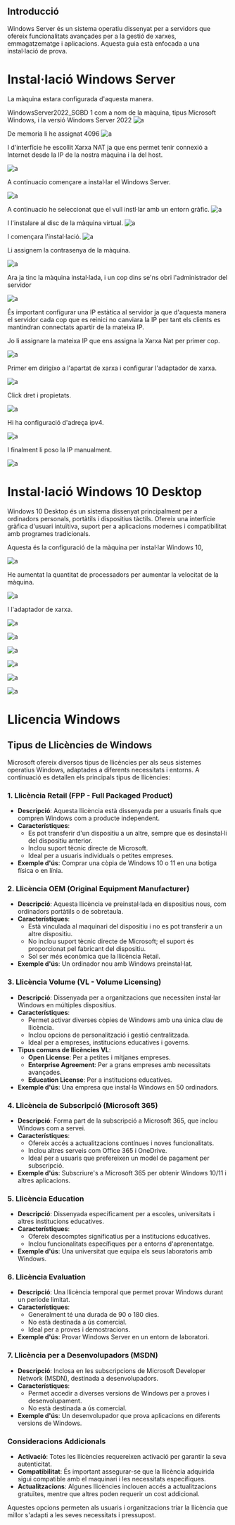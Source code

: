 ## Introducció

Windows Server és un sistema operatiu dissenyat per a servidors que ofereix funcionalitats avançades per a la gestió de xarxes, emmagatzematge i aplicacions. Aquesta guia està enfocada a una instal·lació de prova.

# Instal·lació Windows Server

La màquina estara configurada d'aquesta manera.

WindowsServer2022_SGBD 1 com a nom de la màquina, tipus Microsoft Windows, i la versió Windows Server 2022
![a](../img/configu.png)

De memoria li he assignat 4096
![a](../img/placa.png)
 
I d'interfície he escollit Xarxa NAT ja que ens permet tenir connexió a Internet desde la IP de la nostra màquina i la del host.

![a](../img/NAT.png)

A continuacio començare a instal·lar el Windows Server.

![a](../img/o.png)

A continuacio he seleccionat que el vull instl·lar amb un entorn gràfic.
![a](../img/escriotri.png)

I l'instalare al disc de la màquina virtual.
![a](../img/uni.png)

I començara l'instal·lació.
![a](../img/aa.png)

Li assignem la contrasenya de la màquina.

![a](../img/cont.png)

Ara ja tinc la màquina instal·lada, i un cop dins se'ns obri l'administrador del servidor 

![a](../img/servr.png)

És important configurar una IP estàtica al servidor ja que d'aquesta manera el servidor cada cop que es reinici no canviara la IP per tant els clients es mantindran connectats apartir de la mateixa IP.

Jo li assignare la mateixa IP que ens assigna la Xarxa Nat per primer cop.

![a](../img/ipc.png)

Primer em dirigixo a l'apartat de xarxa i configurar l'adaptador de xarxa.

![a](../img/confi.png)
 
Click dret i propietats.

![a](../img/propi.png)

Hi ha configuració d'adreça ipv4.

![a](../img/ipv4.png)

I finalment li poso la IP manualment. 

![a](../img/finn.png)

# Instal·lació Windows 10 Desktop

Windows 10 Desktop és un sistema dissenyat principalment per a ordinadors personals, portàtils i dispositius tàctils. Ofereix una interfície gràfica d'usuari intuïtiva, suport per a aplicacions modernes i compatibilitat amb programes tradicionals. 

Aquesta és la configuració de la màquina per instal·lar Windows 10,

![a](../img/confw.png)

He aumentat la quantitat de processadors per aumentar la velocitat de la màquina.

![a](../img/pro.png)

I l'adaptador de xarxa.

![a](../img/xarxana.png)


![a](../img/50g.png)

![a](../img/idi.png)

![a](../img/in.png)


![a](../img/conta.png)

![a](../img/win10.png)

# Llicencia Windows

## Tipus de Llicències de Windows

Microsoft ofereix diversos tipus de llicències per als seus sistemes operatius Windows, adaptades a diferents necessitats i entorns. A continuació es detallen els principals tipus de llicències:

### 1. **Llicència Retail (FPP - Full Packaged Product)**

- **Descripció**: Aquesta llicència està dissenyada per a usuaris finals que compren Windows com a producte independent.
- **Característiques**:
    - Es pot transferir d'un dispositiu a un altre, sempre que es desinstal·li del dispositiu anterior.
    - Inclou suport tècnic directe de Microsoft.
    - Ideal per a usuaris individuals o petites empreses.
- **Exemple d'ús**: Comprar una còpia de Windows 10 o 11 en una botiga física o en línia.

### 2. **Llicència OEM (Original Equipment Manufacturer)**

- **Descripció**: Aquesta llicència ve preinstal·lada en dispositius nous, com ordinadors portàtils o de sobretaula.
- **Característiques**:
    - Està vinculada al maquinari del dispositiu i no es pot transferir a un altre dispositiu.
    - No inclou suport tècnic directe de Microsoft; el suport és proporcionat pel fabricant del dispositiu.
    - Sol ser més econòmica que la llicència Retail.
- **Exemple d'ús**: Un ordinador nou amb Windows preinstal·lat.

### 3. **Llicència Volume (VL - Volume Licensing)**

- **Descripció**: Dissenyada per a organitzacions que necessiten instal·lar Windows en múltiples dispositius.
- **Característiques**:
    - Permet activar diverses còpies de Windows amb una única clau de llicència.
    - Inclou opcions de personalització i gestió centralitzada.
    - Ideal per a empreses, institucions educatives i governs.
- **Tipus comuns de llicències VL**:
    - **Open License**: Per a petites i mitjanes empreses.
    - **Enterprise Agreement**: Per a grans empreses amb necessitats avançades.
    - **Education License**: Per a institucions educatives.
- **Exemple d'ús**: Una empresa que instal·la Windows en 50 ordinadors.

### 4. **Llicència de Subscripció (Microsoft 365)**

- **Descripció**: Forma part de la subscripció a Microsoft 365, que inclou Windows com a servei.
- **Característiques**:
    - Ofereix accés a actualitzacions contínues i noves funcionalitats.
    - Inclou altres serveis com Office 365 i OneDrive.
    - Ideal per a usuaris que prefereixen un model de pagament per subscripció.
- **Exemple d'ús**: Subscriure's a Microsoft 365 per obtenir Windows 10/11 i altres aplicacions.

### 5. **Llicència Education**

- **Descripció**: Dissenyada específicament per a escoles, universitats i altres institucions educatives.
- **Característiques**:
    - Ofereix descomptes significatius per a institucions educatives.
    - Inclou funcionalitats específiques per a entorns d'aprenentatge.
- **Exemple d'ús**: Una universitat que equipa els seus laboratoris amb Windows.

### 6. **Llicència Evaluation**

- **Descripció**: Una llicència temporal que permet provar Windows durant un període limitat.
- **Característiques**:
    - Generalment té una durada de 90 o 180 dies.
    - No està destinada a ús comercial.
    - Ideal per a proves i demostracions.
- **Exemple d'ús**: Provar Windows Server en un entorn de laboratori.

### 7. **Llicència per a Desenvolupadors (MSDN)**

- **Descripció**: Inclosa en les subscripcions de Microsoft Developer Network (MSDN), destinada a desenvolupadors.
- **Característiques**:
    - Permet accedir a diverses versions de Windows per a proves i desenvolupament.
    - No està destinada a ús comercial.
- **Exemple d'ús**: Un desenvolupador que prova aplicacions en diferents versions de Windows.

### Consideracions Addicionals

- **Activació**: Totes les llicències requereixen activació per garantir la seva autenticitat.
- **Compatibilitat**: És important assegurar-se que la llicència adquirida sigui compatible amb el maquinari i les necessitats específiques.
- **Actualitzacions**: Algunes llicències inclouen accés a actualitzacions gratuïtes, mentre que altres poden requerir un cost addicional.

Aquestes opcions permeten als usuaris i organitzacions triar la llicència que millor s'adapti a les seves necessitats i pressupost.